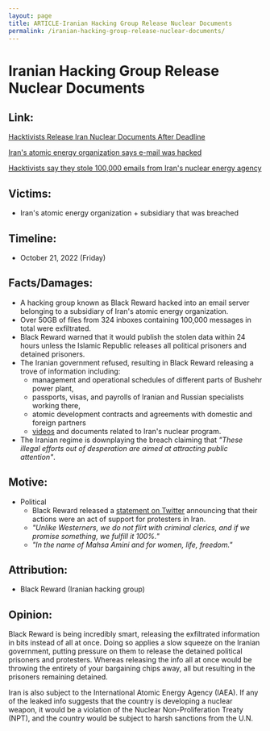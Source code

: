 ```yaml
---
layout: page
title: ARTICLE-Iranian Hacking Group Release Nuclear Documents
permalink: /iranian-hacking-group-release-nuclear-documents/
---
```


# Iranian Hacking Group Release Nuclear Documents

## Link:
[Hacktivists Release Iran Nuclear Documents After Deadline](https://www.iranintl.com/en/202210225387)

[Iran's atomic energy organization says e-mail was hacked](https://www.reuters.com/world/middle-east/irans-atomic-energy-organization-says-e-mail-was-hacked-state-media-says-2022-10-23/)

[Hacktivists say they stole 100,000 emails from Iran's nuclear energy agency](https://www.theregister.com/2022/10/24/black_reward_iran_nuclear_leak/?&web_view=true)

## Victims:
- Iran's atomic energy organization + subsidiary that was breached

## Timeline:
- October 21, 2022 (Friday)

## Facts/Damages:
- A hacking group known as Black Reward hacked into an email server belonging to a subsidiary of Iran's atomic energy organization.
- Over 50GB of files from 324 inboxes containing 100,000 messages in total were exfiltrated.
- Black Reward warned that it would publish the stolen data within 24 hours unless the Islamic Republic releases all political prisoners and detained prisoners.
- The Iranian government refused, resulting in Black Reward releasing a trove of information including:
    - management and operational schedules of different parts of Bushehr power plant,
    - passports, visas, and payrolls of Iranian and Russian specialists working there,
    - atomic development contracts and agreements with domestic and foreign partners
    - [videos](https://twitter.com/IranIntl_En/status/1583862529679556610?s=20&t=0IcZ07RM77CJ9ydH7ihvlw) and documents related to Iran's nuclear program.
- The Iranian regime is downplaying the breach claiming that _"These illegal efforts out of desperation are aimed at attracting public attention"_.

## Motive: 
- Political
    - Black Reward released a [statement on Twitter](https://twitter.com/black_reward/status/1580967413910106117?s=20&t=XeqIONBDf4ne9vX_V5l8ug) announcing that their actions were an act of support for protesters in Iran.
    - _"Unlike Westerners, we do not flirt with criminal clerics, and if we promise something, we fulfill it 100%."_ 
    - _"In the name of Mahsa Amini and for women, life, freedom."_

## Attribution:
- Black Reward (Iranian hacking group)
    
## Opinion:
Black Reward is being incredibly smart, releasing the exfiltrated information in bits instead of all at once. Doing so applies a slow squeeze on the Iranian government, putting pressure on them to release the detained political prisoners and protesters. Whereas releasing the info all at once would be throwing the entirety of your bargaining chips away, all but resulting in the prisoners remaining detained.

Iran is also subject to the International Atomic Energy Agency (IAEA). If any of the leaked info suggests that the country is developing a nuclear weapon, it would be a violation of the Nuclear Non-Proliferation Treaty (NPT), and the country would be subject to harsh sanctions from the U.N.
